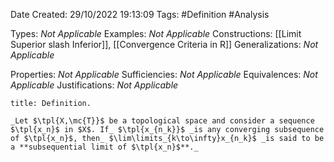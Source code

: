 <div class="topSpace"></div>

Date Created: 29/10/2022 19:13:09
Tags: #Definition #Analysis

Types: _Not Applicable_
Examples: _Not Applicable_
Constructions: [[Limit Superior slash Inferior]], [[Convergence Criteria in R]]
Generalizations: _Not Applicable_

Properties: _Not Applicable_
Sufficiencies: _Not Applicable_
Equivalences: _Not Applicable_
Justifications: _Not Applicable_

``` ad-Definition
title: Definition.

_Let $\tpl{X,\mc{T}}$ be a topological space and consider a sequence $\tpl{x_n}$ in $X$. If_ $\tpl{x_{n_k}}$ _is any converging subsequence of $\tpl{x_n}$, then_ $\lim\limits_{k\to\infty}x_{n_k}$ _is said to be a **subsequential limit of $\tpl{x_n}$**._

```
